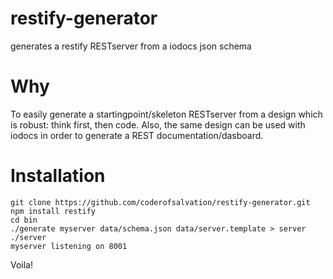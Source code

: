 restify-generator
=================

generates a restify RESTserver from a iodocs json schema

Why
===
To easily generate a startingpoint/skeleton RESTserver from a design which is robust: think first, then code.
Also, the same design can be used with iodocs in order to generate a REST documentation/dasboard.

Installation
============

    git clone https://github.com/coderofsalvation/restify-generator.git
    npm install restify
    cd bin
    ./generate myserver data/schema.json data/server.template > server
    ./server
    myserver listening on 8001

Voila!
